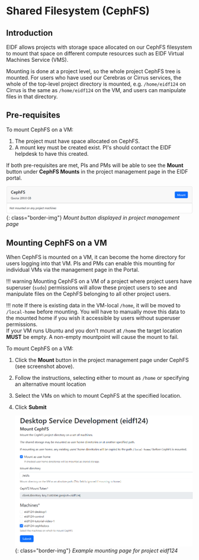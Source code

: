 # Shared Filesystem (CephFS)

## Introduction

EIDF allows projects with storage space allocated on our CephFS filesystem to mount that space on different compute resources such as EIDF Virtual Machines Service (VMS).

Mounting is done at a project level, so the whole project CephFS tree is mounted. For users who have used our Cerebras or Cirrus services, the whole of the top-level project directory is mounted, e.g. `/home/eidf124` on Cirrus is the same as `/home/eidf124` on the VM, and users can manipulate files in that directory.

## Pre-requisites

To mount CephFS on a VM:

1. The project must have space allocated on CephFS.
1. A mount key must be created exist. PI's should contact the EIDF helpdesk to have this created.

If both pre-requisites are met, PIs and PMs will be able to see the **Mount** button under **CephFS Mounts** in the project management page in the EIDF portal.

   ![CephFSMountButton](../../images/virtualmachines/CephFSMountButton.png){: class="border-img"}
   *Mount button displayed in project management page*

## Mounting CephFS on a VM

When CephFS is mounted on a VM, it can become the home directory for users logging into that VM. PIs and PMs can enable this mounting for individual VMs via the management page in the Portal.

!!! warning
    Mounting CephFS on a VM of a project where project users have superuser (`sudo`) permissions will allow these project users to see and manipulate files on the CephFS belonging to all other project users.

!!! note
    If there is existing data in the VM-local `/home`, it will be moved to `/local-home` before mounting.
    You will have to manually move this data to the mounted home if you wish it accessible by users without superuser permissions.<BR>
    If your VM runs Ubuntu and you don't mount at `/home` the target location **MUST** be empty. A non-empty mountpoint will cause the mount to fail.

To mount CephFS on a VM:

1. Click the **Mount** button in the project management page under CephFS (see screenshot above).
1. Follow the instructions, selecting either to mount as `/home` or specifying an alternative mount location
1. Select the VMs on which to mount CephFS at the specified location.
1. Click **Submit**

   ![CephFSMountPage](../../images/virtualmachines/CephFSMountPage.png){: class="border-img"}
   *Example mounting page for project eidf124*
